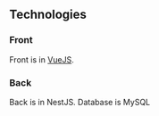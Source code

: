 

## Technologies

### Front

Front is in [VueJS](https://vuejs.org/).

### Back

Back is in NestJS.
Database is MySQL
